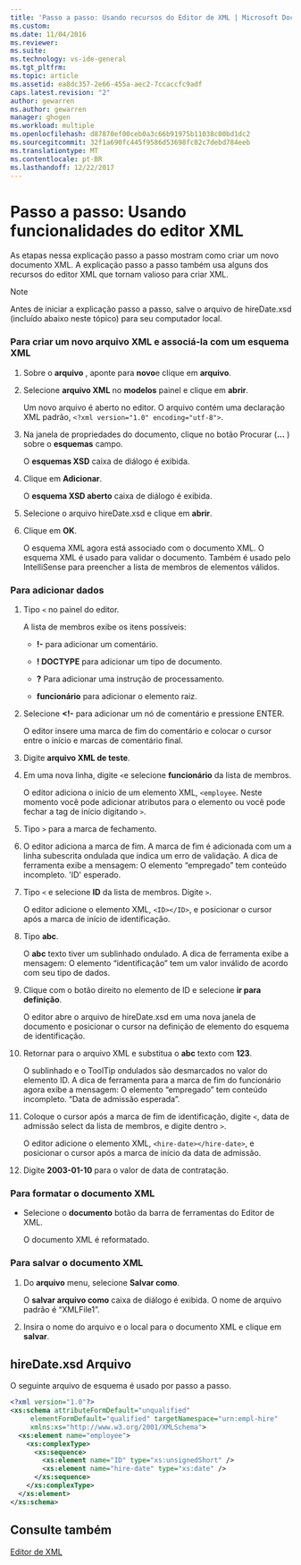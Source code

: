 ```yaml
---
title: 'Passo a passo: Usando recursos do Editor de XML | Microsoft Docs'
ms.custom: 
ms.date: 11/04/2016
ms.reviewer: 
ms.suite: 
ms.technology: vs-ide-general
ms.tgt_pltfrm: 
ms.topic: article
ms.assetid: ea8dc357-2e66-455a-aec2-7ccaccfc9adf
caps.latest.revision: "2"
author: gewarren
ms.author: gewarren
manager: ghogen
ms.workload: multiple
ms.openlocfilehash: d87870ef00ceb0a3c66b91975b11038c00bd1dc2
ms.sourcegitcommit: 32f1a690fc445f9586d53698fc82c7debd784eeb
ms.translationtype: MT
ms.contentlocale: pt-BR
ms.lasthandoff: 12/22/2017
---
```

# <a name="walkthrough-using-xml-editor-features"></a>Passo a passo: Usando funcionalidades do editor XML
As etapas nessa explicação passo a passo mostram como criar um novo documento XML. A explicação passo a passo também usa alguns dos recursos do editor XML que tornam valioso para criar XML.  
  
> [!NOTE]
>  Antes de iniciar a explicação passo a passo, salve o arquivo de hireDate.xsd (incluído abaixo neste tópico) para seu computador local.  
  
### <a name="to-create-a-new-xml-file-and-associate-it-with-an-xml-schema"></a>Para criar um novo arquivo XML e associá-la com um esquema XML  
  
1.  Sobre o **arquivo** , aponte para **novo**e clique em **arquivo**.  
  
2.  Selecione **arquivo XML** no **modelos** painel e clique em **abrir**.  
  
     Um novo arquivo é aberto no editor. O arquivo contém uma declaração XML padrão, `<?xml version="1.0" encoding="utf-8">`.  
  
3.  Na janela de propriedades do documento, clique no botão Procurar (**...** ) sobre o **esquemas** campo.  
  
     O **esquemas XSD** caixa de diálogo é exibida.  
  
4.  Clique em **Adicionar**.  
  
     O **esquema XSD aberto** caixa de diálogo é exibida.  
  
5.  Selecione o arquivo hireDate.xsd e clique em **abrir**.  
  
6.  Clique em **OK**.  
  
     O esquema XML agora está associado com o documento XML. O esquema XML é usado para validar o documento. Também é usado pelo IntelliSense para preencher a lista de membros de elementos válidos.  
  
### <a name="to-add-data"></a>Para adicionar dados  
  
1.  Tipo `<` no painel do editor.  
  
     A lista de membros exibe os itens possíveis:  
  
    -   **!-** para adicionar um comentário.  
  
    -   **! DOCTYPE** para adicionar um tipo de documento.  
  
    -   **?** Para adicionar uma instrução de processamento.  
  
    -   **funcionário** para adicionar o elemento raiz.  
  
2.  Selecione **<!-** para adicionar um nó de comentário e pressione ENTER.  
  
     O editor insere uma marca de fim do comentário e colocar o cursor entre o início e marcas de comentário final.  
  
3.  Digite **arquivo XML de teste**.  
  
4.  Em uma nova linha, digite `<`e selecione **funcionário** da lista de membros.  
  
     O editor adiciona o início de um elemento XML, `<employee`. Neste momento você pode adicionar atributos para o elemento ou você pode fechar a tag de início digitando `>`.  
  
5.  Tipo `>` para a marca de fechamento.  
  
6.  O editor adiciona a marca de fim. A marca de fim é adicionada com um a linha subescrita ondulada que indica um erro de validação. A dica de ferramenta exibe a mensagem: O elemento “empregado” tem conteúdo incompleto. 'ID' esperado.  
  
7.  Tipo `<` e selecione **ID** da lista de membros. Digite `>`.  
  
     O editor adicione o elemento XML, `<ID></ID>`, e posicionar o cursor após a marca de início de identificação.  
  
8.  Tipo **abc**.  
  
     O **abc** texto tiver um sublinhado ondulado. A dica de ferramenta exibe a mensagem: O elemento “identificação” tem um valor inválido de acordo com seu tipo de dados.  
  
9. Clique com o botão direito no elemento de ID e selecione **ir para definição**.  
  
     O editor abre o arquivo de hireDate.xsd em uma nova janela de documento e posicionar o cursor na definição de elemento do esquema de identificação.  
  
10. Retornar para o arquivo XML e substitua o **abc** texto com **123**.  
  
     O sublinhado e o ToolTip ondulados são desmarcados no valor do elemento ID. A dica de ferramenta para a marca de fim do funcionário agora exibe a mensagem: O elemento “empregado” tem conteúdo incompleto. “Data de admissão esperada”.  
  
11. Coloque o cursor após a marca de fim de identificação, digite `<`, data de admissão select da lista de membros, e digite dentro `>`.  
  
     O editor adicione o elemento XML, `<hire-date></hire-date>`, e posicionar o cursor após a marca de início da data de admissão.  
  
12. Digite **2003-01-10** para o valor de data de contratação.  
  
### <a name="to-format-the-xml-document"></a>Para formatar o documento XML  
  
- Selecione o **documento** botão da barra de ferramentas do Editor de XML.
  
    O documento XML é reformatado.  
  
### <a name="to-save-the-xml-document"></a>Para salvar o documento XML  
  
1.  Do **arquivo** menu, selecione **Salvar como**.  
  
     O **salvar arquivo como** caixa de diálogo é exibida. O nome de arquivo padrão é “XMLFile1”.  
  
2.  Insira o nome do arquivo e o local para o documento XML e clique em **salvar**.  
  
## <a name="hiredatexsd-file"></a>hireDate.xsd Arquivo  
 O seguinte arquivo de esquema é usado por passo a passo.  
  
```xml
<?xml version="1.0"?>  
<xs:schema attributeFormDefault="unqualified"  
     elementFormDefault="qualified" targetNamespace="urn:empl-hire"  
     xmlns:xs="http://www.w3.org/2001/XMLSchema">  
  <xs:element name="employee">  
    <xs:complexType>  
      <xs:sequence>  
        <xs:element name="ID" type="xs:unsignedShort" />  
        <xs:element name="hire-date" type="xs:date" />  
      </xs:sequence>  
    </xs:complexType>  
  </xs:element>  
</xs:schema>  
```  
  
## <a name="see-also"></a>Consulte também  
 [Editor de XML](../xml-tools/xml-editor.md)